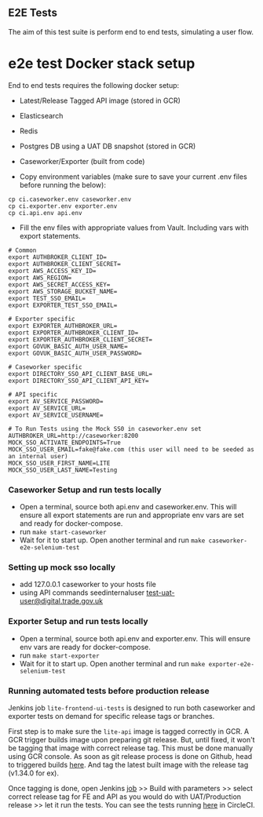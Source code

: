 ## E2E Tests

The aim of this test suite is perform end to end tests, simulating a user flow.

# e2e test Docker stack setup

End to end tests requires the following docker setup:

- Latest/Release Tagged API image (stored in GCR)
- Elasticsearch
- Redis
- Postgres DB using a UAT DB snapshot (stored in GCR)
- Caseworker/Exporter (built from code)

- Copy environment variables (make sure to save your current .env files before running the below):
```
cp ci.caseworker.env caseworker.env
cp ci.exporter.env exporter.env
cp ci.api.env api.env
```
- Fill the env files with appropriate values from Vault. Including vars with export statements.

```
# Common
export AUTHBROKER_CLIENT_ID=
export AUTHBROKER_CLIENT_SECRET=
export AWS_ACCESS_KEY_ID=
export AWS_REGION=
export AWS_SECRET_ACCESS_KEY=
export AWS_STORAGE_BUCKET_NAME=
export TEST_SSO_EMAIL=
export EXPORTER_TEST_SSO_EMAIL=

# Exporter specific
export EXPORTER_AUTHBROKER_URL=
export EXPORTER_AUTHBROKER_CLIENT_ID=
export EXPORTER_AUTHBROKER_CLIENT_SECRET=
export GOVUK_BASIC_AUTH_USER_NAME=
export GOVUK_BASIC_AUTH_USER_PASSWORD=

# Caseworker specific
export DIRECTORY_SSO_API_CLIENT_BASE_URL=
export DIRECTORY_SSO_API_CLIENT_API_KEY=

# API specific
export AV_SERVICE_PASSWORD=
export AV_SERVICE_URL=
export AV_SERVICE_USERNAME=

# To Run Tests using the Mock SS0 in caseworker.env set
AUTHBROKER_URL=http://caseworker:8200
MOCK_SSO_ACTIVATE_ENDPOINTS=True
MOCK_SSO_USER_EMAIL=fake@fake.com (this user will need to be seeded as an internal user)
MOCK_SSO_USER_FIRST_NAME=LITE
MOCK_SSO_USER_LAST_NAME=Testing

```

### Caseworker Setup and run tests locally

- Open a terminal, source both api.env and caseworker.env. This will ensure all export statements are run and appropriate env vars are set and ready for docker-compose.
- run `make start-caseworker`
- Wait for it to start up. Open another terminal and run `make caseworker-e2e-selenium-test`

### Setting up mock sso locally
- add 127.0.0.1 caseworker to your hosts file
- using API commands seedinternaluser  test-uat-user@digital.trade.gov.uk

### Exporter Setup and run tests locally

- Open a terminal, source both api.env and exporter.env. This will ensure env vars are ready for docker-compose.
- run `make start-exporter`
- Wait for it to start up. Open another terminal and run `make exporter-e2e-selenium-test`


### Running automated tests before production release
Jenkins job `lite-frontend-ui-tests` is designed to run both caseworker and exporter tests on demand for specific release tags or branches.

First step is to make sure the `lite-api` image is tagged correctly in GCR. A GCR trigger builds image upon preparing git release. But, until fixed, it won't be tagging that image with correct release tag. This must be done manually using GCR console. As soon as git release process is done on Github, head to triggered builds [here](https://console.cloud.google.com/gcr/images/sre-docker-registry/global/github.com/uktrade/lite-api). And tag the latest built image with the release tag (v1.34.0 for ex).

Once tagging is done, open Jenkins [job](https://jenkins.ci.uktrade.digital/view/LITE/job/lite-frontend-ui-tests/) >> Build with parameters >> select correct release tag for FE and API as you would do with UAT/Production release >> let it run the tests. You can see the tests running [here](https://app.circleci.com/pipelines/github/uktrade/lite-frontend?filter=all) in CircleCI.
